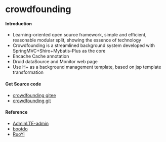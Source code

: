 # crowdfounding


#### Introduction
- Learning-oriented open source framework, simple and efficient, reasonable modular split, showing the essence of technology
- Crowdfounding is a streamlined background system developed with SpringMVC+Shiro+Mybatis-Plus as the core
- Encache Cache annotation
- Druid dataSource and Monitor web page
- Use H+ as a background management template, based on jsp template transformation


#### Get Source code
- [crowdfounding gitee](https://gitee.com/wayn111/crowdfounding)
- [crowdfounding git](https://github.com/wayn111/crowdfounding/edit/master/README.en.md)


#### Reference 
- [AdminLTE-admin](https://gitee.com/zhougaojun/KangarooAdmin/tree/master)
- [bootdo](https://gitee.com/lcg0124/bootdo)
- [RuoYi](https://gitee.com/y_project/RuoYi)
